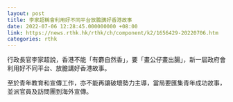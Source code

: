 ```yaml
---
layout: post
title: 李家超稱會利用好不同平台放膽講好香港故事
date: 2022-07-06 12:28:45.000000000 +08:00
link: https://news.rthk.hk/rthk/ch/component/k2/1656429-20220706.htm
categories: rthk
---
```


行政長官李家超說，香港不能「有麝自然香」，要「畫公仔畫出腸」，新一屆政府會利用好不同平台、放膽講好香港故事。

至於青年教育和宣傳工作，亦不能再讓破壞勢力主導，當局要匯集青年成功故事，並派官員及訪問團到海外宣傳。
